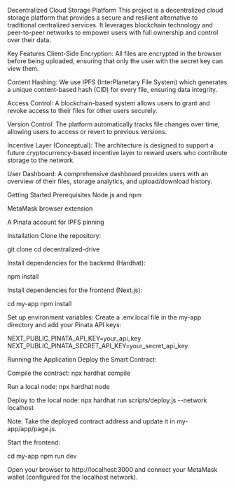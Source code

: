 Decentralized Cloud Storage Platform
This project is a decentralized cloud storage platform that provides a secure and resilient alternative to traditional centralized services. It leverages blockchain technology and peer-to-peer networks to empower users with full ownership and control over their data.

Key Features
Client-Side Encryption: All files are encrypted in the browser before being uploaded, ensuring that only the user with the secret key can view them.

Content Hashing: We use IPFS (InterPlanetary File System) which generates a unique content-based hash (CID) for every file, ensuring data integrity.

Access Control: A blockchain-based system allows users to grant and revoke access to their files for other users securely.

Version Control: The platform automatically tracks file changes over time, allowing users to access or revert to previous versions.

Incentive Layer (Conceptual): The architecture is designed to support a future cryptocurrency-based incentive layer to reward users who contribute storage to the network.

User Dashboard: A comprehensive dashboard provides users with an overview of their files, storage analytics, and upload/download history.

Getting Started
Prerequisites
Node.js and npm

MetaMask browser extension

A Pinata account for IPFS pinning

Installation
Clone the repository:

git clone <repository-url>
cd decentralized-drive

Install dependencies for the backend (Hardhat):

npm install

Install dependencies for the frontend (Next.js):

cd my-app
npm install

Set up environment variables:
Create a .env.local file in the my-app directory and add your Pinata API keys:

NEXT_PUBLIC_PINATA_API_KEY=your_api_key
NEXT_PUBLIC_PINATA_SECRET_API_KEY=your_secret_api_key

Running the Application
Deploy the Smart Contract:

Compile the contract: npx hardhat compile

Run a local node: npx hardhat node

Deploy to the local node: npx hardhat run scripts/deploy.js --network localhost

Note: Take the deployed contract address and update it in my-app/app/page.js.

Start the frontend:

cd my-app
npm run dev

Open your browser to http://localhost:3000 and connect your MetaMask wallet (configured for the localhost network).